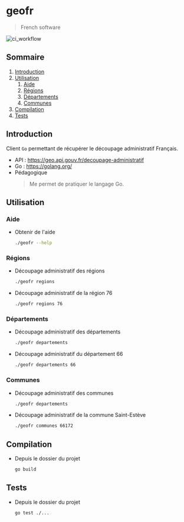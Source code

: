 # geofr 

> French software

![ci_workflow](https://github.com/edijon/geofr/actions/workflows/CI.yml/badge.svg)

## Sommaire

1. [Introduction](#introduction)
2. [Utilisation](#utilisation)
    1. [Aide](#aide)
    2. [Régions](#régions)
    3. [Départements](#départements)
    4. [Communes](#communes)
2. [Compilation](#compilation)
2. [Tests](#tests)

## Introduction

Client `Go` permettant de récupérer le découpage administratif Français.
- API : https://geo.api.gouv.fr/decoupage-administratif
- Go : https://golang.org/
- Pédagogique
    > Me permet de pratiquer le langage Go.

## Utilisation

### Aide

- Obtenir de l'aide
    ```bash
    ./geofr --help
    ```

### Régions

- Découpage administratif des régions
    ```bash
    ./geofr regions
    ```
- Découpage administratif de la région 76
    ```bash
    ./geofr regions 76
    ```

### Départements

- Découpage administratif des départements
    ```bash
    ./geofr departements
    ```
- Découpage administratif du département 66
    ```bash
    ./geofr departements 66
    ```

### Communes

- Découpage administratif des communes
    ```bash
    ./geofr departements
    ```
- Découpage administratif de la commune Saint-Estève
    ```bash
    ./geofr communes 66172
    ```

## Compilation

- Depuis le dossier du projet 
    ```bash
    go build
    ```

## Tests

- Depuis le dossier du projet 
    ```bash
    go test ./...
    ```
